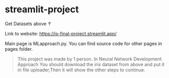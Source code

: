 # streamlit-project
Get Datasets above ↑

Link to website: https://is-final-project.streamlit.app/ 

Main page is MLapproach.py. You can find source code for other pages in pages folder.
> This project was made by 1 person.
> In Neural Network Development Approach
You should download the iris dataset from above and put it in file uploader,Then it will show the other steps to continue.
